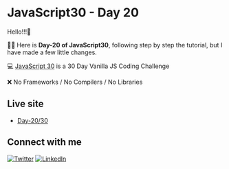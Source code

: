# JavaScript30 - Day 20

Hello!!!:wave:

:woman_technologist: Here is **Day-20 of JavaScript30**, following step by step the tutorial, but I have made a few little changes.

:computer: [JavaScript 30](https://javascript30.com/) is a 30 Day Vanilla JS Coding Challenge

:x: No Frameworks / No Compilers / No Libraries

## Live site

- [Day-20/30](https://melissavi08.github.io/javascript-30/day-20/index.html)

## Connect with me

<a href='https://twitter.com/melissa_vi2' target="_blank"><img alt='Twitter' src='https://img.shields.io/badge/melissa__vi2-100000?style=flat&logo=Twitter&logoColor=white&labelColor=00BFFF&color=FF69B4'/></a> <a href='https://www.linkedin.com/in/melissa-villegas' target="_blank"><img alt='LinkedIn' src='https://img.shields.io/badge/Melissa_Villegas-100000?style=flat&logo=LinkedIn&logoColor=white&labelColor=00BFFF&color=FF69B4'/></a>
